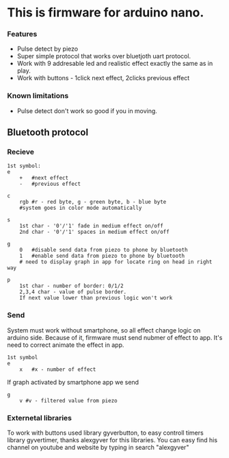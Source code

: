# This is firmware for arduino nano.
### Features
* Pulse detect by piezo
* Super simple protocol that works over bluetjoth uart protocol. 
* Work with 9 addresable led and realistic effect exactly the same as in play.
* Work with buttons - 1click next effect, 2clicks previous effect
### Known limitations
* Pulse detect don't work so good if you in moving.

## Bluetooth protocol
### Recieve
```
1st symbol:
e
    +   #next effect
    -   #previous effect

c
    rgb #r - red byte, g - green byte, b - blue byte
    #system goes in color mode automatically

s
    1st char - '0'/'1' fade in medium effect on/off
    2nd char - '0'/'1' spaces in medium effect on/off

g
    0   #disable send data from piezo to phone by bluetooth
    1   #enable send data from piezo to phone by bluetooth
    # need to display graph in app for locate ring on head in right way

p
    1st char - number of border: 0/1/2
    2,3,4 char - value of pulse border. 
    If next value lower than previous logic won't work
```
### Send
System must work without smartphone, so all effect change logic on arduino side. Because of it, firmware must send nubmer of effect to app. It's need to correct animate the effect in app.
```
1st symbol
e
    x   #x - number of effect
```
If graph activated by smartphone app we send
```
g
    v #v - filtered value from piezo
```

### Externetal libraries
To work with buttons used library gyverbutton, to easy controll timers library gyvertimer,  thanks alexgyver for this libraries. You can easy find his channel on youtube and website by typing in search "alexgyver"